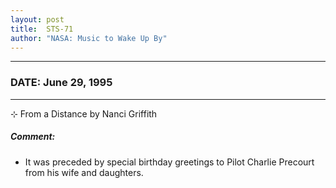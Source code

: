 ```yaml
---
layout: post
title:  STS-71
author: "NASA: Music to Wake Up By"
---
```


----
### DATE: June 29, 1995
----
⊹ From a Distance by Nanci Griffith

##### Comment:
* It was preceded by special birthday greetings to Pilot Charlie Precourt from his wife and daughters.
